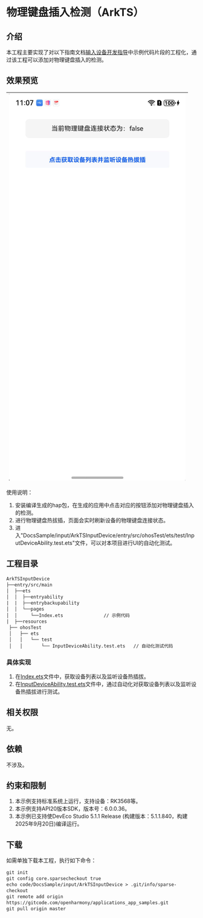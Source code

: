# 物理键盘插入检测（ArkTS）

## 介绍

本工程主要实现了对以下指南文档[输入设备开发指导](https://gitcode.com/openharmony/docs/blob/master/zh-cn/application-dev/device/input/inputdevice-guidelines.md)中示例代码片段的工程化，通过该工程可以添加对物理键盘插入的检测。

## 效果预览

| ![](screenshot/inputDevice.png) |
|---------------------------------|

使用说明：
1. 安装编译生成的hap包，在生成的应用中点击对应的按钮添加对物理键盘插入的检测。
2. 进行物理键盘热拔插，页面会实时刷新设备的物理键盘连接状态。
3. 进入"DocsSample/input/ArkTSInputDevice/entry/src/ohosTest/ets/test/InputDeviceAbility.test.ets"文件，可以对本项目进行UI的自动化测试。

## 工程目录

```
ArkTSInputDevice
├──entry/src/main
│  ├──ets
│  │  ├──entryability
|  |  ├──entrybackupability
│  │  └──pages
│  │     └──Index.ets               // 示例代码
|  ├──resources
 ├── ohosTest
 │   ├── ets
 │   │   └── test
 │   │       └── InputDeviceAbility.test.ets   // 自动化测试代码
```

### 具体实现

1. 在[Index.ets](entry/src/main/ets/pages/Index.ets)文件中，获取设备列表以及监听设备热插拔。
2. 在[InputDeviceAbility.test.ets](entry/src/ohosTest/ets/test/InputDeviceAbility.test.ets)文件中，通过自动化对获取设备列表以及监听设备热插拔进行测试。

## 相关权限

无。

## 依赖

不涉及。

## 约束和限制

1. 本示例支持标准系统上运行，支持设备：RK3568等。
2. 本示例支持API20版本SDK，版本号：6.0.0.36。
3. 本示例已支持使DevEco Studio 5.1.1 Release (构建版本：5.1.1.840，构建 2025年9月20日)编译运行。

## 下载

如需单独下载本工程，执行如下命令：

```
git init
git config core.sparsecheckout true
echo code/DocsSample/input/ArkTSInputDevice > .git/info/sparse-checkout
git remote add origin https://gitcode.com/openharmony/applications_app_samples.git
git pull origin master
```

